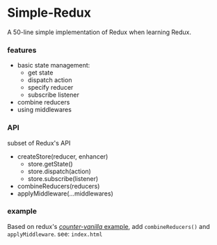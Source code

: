 # Simple-Redux

A 50-line simple implementation of Redux when learning Redux.

### features

* basic state management:
    * get state
    * dispatch action
    * specify reducer
    * subscribe listener
* combine reducers
* using middlewares

### API

subset of Redux's API

* createStore(reducer, enhancer)
    * store.getState()
    * store.dispatch(action)
    * store.subscribe(listener)
* combineReducers(reducers)
* applyMiddleware(...middlewares)

### example

Based on redux's [*counter-vanilla* example](https://github.com/reduxjs/redux/tree/master/examples/counter-vanilla), add `combineReducers()` and `applyMiddleware`. see: `index.html`